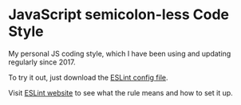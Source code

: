 # JavaScript semicolon-less Code Style

My personal JS coding style, which I have been using and updating regularly since 2017.

To try it out, just download the [ESLint config file](.eslintrc.json).

Visit [ESLint website](https://eslint.org/docs/rules/) to see what the rule means and how to set it up.
